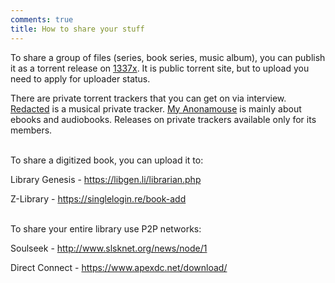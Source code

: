 ```yaml
---
comments: true
title: How to share your stuff
---
```


To share a group of files (series, book series, music album), you can publish it as a torrent release on [1337x](https://1337x.to/register). It is public torrent site, but to upload you need to apply for uploader status.

There are private torrent trackers that you can get on via interview. [Redacted](https://interviewfor.red/en/starting.html) is a musical private tracker. [My Anonamouse](https://www.myanonamouse.net/inviteapp.php) is mainly about ebooks and audiobooks. Releases on private trackers available only for its members.
<br><br>

To share a digitized book, you can upload it to:

Library Genesis - <https://libgen.li/librarian.php>

Z-Library - <https://singlelogin.re/book-add>
<br><br>

To share your entire library use P2P networks:

Soulseek - <http://www.slsknet.org/news/node/1>

Direct Connect - <https://www.apexdc.net/download/>